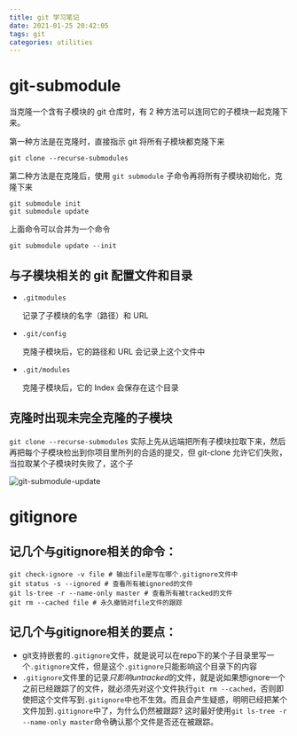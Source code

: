 ```yaml
---
title: git 学习笔记
date: 2021-01-25 20:42:05
tags: git
categories: utilities
---
```


# git-submodule

当克隆一个含有子模块的 git 仓库时，有 2 种方法可以连同它的子模块一起克隆下来。

<!--more-->

第一种方法是在克隆时，直接指示 git 将所有子模块都克隆下来

```
git clone --recurse-submodules
```

第二种方法是在克隆后，使用 `git submodule` 子命令再将所有子模块初始化，克隆下来

```
git submodule init
git submodule update
```

上面命令可以合并为一个命令

```
git submodule update --init
```

## 与子模块相关的 git 配置文件和目录

- `.gitmodules`

    记录了子模块的名字（路径）和 URL

- `.git/config`

    克隆子模块后，它的路径和 URL 会记录上这个文件中

- `.git/modules`

    克隆子模块后，它的 Index 会保存在这个目录

## 克隆时出现未完全克隆的子模块

`git clone --recurse-submodules` 实际上先从远端把所有子模块拉取下来，然后再把每个子模块检出到你项目里所列的合适的提交，但 git-clone 允许它们失败，当拉取某个子模块时失败了，这个子

![git-submodule-update](git-submodule-update.png)

# gitignore

## 记几个与gitignore相关的命令：

```
git check-ignore -v file # 输出file是写在哪个.gitignore文件中
git status -s --ignored # 查看所有被ignored的文件
git ls-tree -r --name-only master # 查看所有被tracked的文件
git rm --cached file # 永久撤销对file文件的跟踪
```

## 记几个与gitignore相关的要点：

- git支持嵌套的`.gitignore`文件，就是说可以在repo下的某个子目录里写一个`.gitignore`文件，但是这个`.gitignore`只能影响这个目录下的内容
- `.gitignore`文件里的记录*只影响untracked*的文件，就是说如果想ignore一个之前已经跟踪了的文件，就必须先对这个文件执行`git rm --cached`，否则即使把这个文件写到`.gitignore`中也不生效。而且会产生疑惑，明明已经把某个文件加到`.gitignore`中了，为什么仍然被跟踪? 这时最好使用`git ls-tree -r --name-only master`命令确认那个文件是否还在被跟踪。
